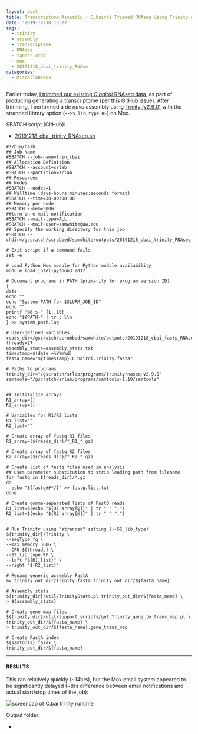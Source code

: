 ```yaml
---
layout: post
title: Transcriptome Assembly - C.bairdi Trimmed RNAseq Using Trinity on Mox
date: '2019-12-18 13:27'
tags:
  - trinity
  - assembly
  - transcriptome
  - RNAseq
  - tanner crab
  - mox
  - 20191218_cbai_trinity_RNAse
categories:
  - Miscellaneous
---
```

Earlier today, [I trimmed our existing _C.bairdi_ RNAseq data](https://robertslab.github.io/sams-notebook/2019/12/18/TrimmingFastQCMultiQC-C.bairdi-RNAseq-FastQ-with-fastp-on-Mox.html), as part of producing generating a transcriptome ([per this GitHub issue](https://github.com/RobertsLab/resources/issues/808)). After trimming, I performed a _de novo_ assembly using [Trinity (v2.9.0)](https://github.com/trinityrnaseq/trinityrnaseq) with the stranded library option (`--SS_lib_type RF`) on Mox.

SBATCH script (GitHub):

- [20191218_cbai_trinity_RNAseq.sh](https://github.com/RobertsLab/sams-notebook/blob/master/sbatch_scripts/20191218_cbai_trinity_RNAseq.sh)

```shell
#!/bin/bash
## Job Name
#SBATCH --job-name=trin_cbai
## Allocation Definition
#SBATCH --account=srlab
#SBATCH --partition=srlab
## Resources
## Nodes
#SBATCH --nodes=1
## Walltime (days-hours:minutes:seconds format)
#SBATCH --time=30-00:00:00
## Memory per node
#SBATCH --mem=500G
##turn on e-mail notification
#SBATCH --mail-type=ALL
#SBATCH --mail-user=samwhite@uw.edu
## Specify the working directory for this job
#SBATCH --chdir=/gscratch/scrubbed/samwhite/outputs/20191218_cbai_trinity_RNAseq

# Exit script if a command fails
set -e

# Load Python Mox module for Python module availability
module load intel-python3_2017

# Document programs in PATH (primarily for program version ID)
{
date
echo ""
echo "System PATH for $SLURM_JOB_ID"
echo ""
printf "%0.s-" {1..10}
echo "${PATH}" | tr : \\n
} >> system_path.log

# User-defined variables
reads_dir=/gscratch/scrubbed/samwhite/outputs/20191218_cbai_fastp_RNAseq_trimming
threads=27
assembly_stats=assembly_stats.txt
timestamp=$(date +%Y%m%d)
fasta_name="${timestamp}.C_bairdi.Trinity.fasta"

# Paths to programs
trinity_dir="/gscratch/srlab/programs/trinityrnaseq-v2.9.0"
samtools="/gscratch/srlab/programs/samtools-1.10/samtools"


## Inititalize arrays
R1_array=()
R2_array=()

# Variables for R1/R2 lists
R1_list=""
R2_list=""

# Create array of fastq R1 files
R1_array=(${reads_dir}/*_R1_*.gz)

# Create array of fastq R2 files
R2_array=(${reads_dir}/*_R2_*.gz)

# Create list of fastq files used in analysis
## Uses parameter substitution to strip leading path from filename
for fastq in ${reads_dir}/*.gz
do
  echo "${fastq##*/}" >> fastq.list.txt
done

# Create comma-separated lists of FastQ reads
R1_list=$(echo "${R1_array[@]}" | tr " " ",")
R2_list=$(echo "${R2_array[@]}" | tr " " ",")


# Run Trinity using "stranded" setting (--SS_lib_type)
${trinity_dir}/Trinity \
--seqType fq \
--max_memory 500G \
--CPU ${threads} \
--SS_lib_type RF \
--left "${R1_list}" \
--right "${R2_list}"

# Rename generic assembly FastA
mv trinity_out_dir/Trinity.fasta trinity_out_dir/${fasta_name}

# Assembly stats
${trinity_dir}/util/TrinityStats.pl trinity_out_dir/${fasta_name} \
> ${assembly_stats}

# Create gene map files
${trinity_dir}/util/support_scripts/get_Trinity_gene_to_trans_map.pl \
trinity_out_dir/${fasta_name} \
> trinity_out_dir/${fasta_name}.gene_trans_map

# Create FastA index
${samtools} faidx \
trinity_out_dir/${fasta_name}
```


---

#### RESULTS

This ran relatively quickly (~14hrs), but the Mox email system appeared to be significantly delayed (~8rs difference between email notifications and actual start/stop times of the job):

![screencap of C.bai trinity runtime](https://github.com/RobertsLab/sams-notebook/blob/master/images/screencaps/20191218_cbai_trinity_RNAseq_runtime.png?raw=true)

Output folder:

- []()
